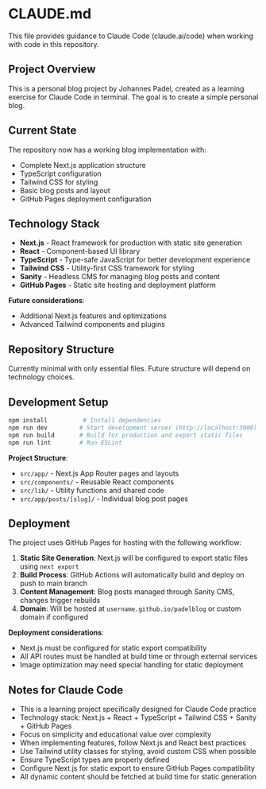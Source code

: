 # CLAUDE.md

This file provides guidance to Claude Code (claude.ai/code) when working with code in this repository.

## Project Overview

This is a personal blog project by Johannes Padel, created as a learning exercise for Claude Code in terminal. The goal is to create a simple personal blog.

## Current State

The repository now has a working blog implementation with:
- Complete Next.js application structure
- TypeScript configuration
- Tailwind CSS for styling
- Basic blog posts and layout
- GitHub Pages deployment configuration

## Technology Stack

- **Next.js** - React framework for production with static site generation
- **React** - Component-based UI library
- **TypeScript** - Type-safe JavaScript for better development experience
- **Tailwind CSS** - Utility-first CSS framework for styling
- **Sanity** - Headless CMS for managing blog posts and content
- **GitHub Pages** - Static site hosting and deployment platform

**Future considerations**:
- Additional Next.js features and optimizations
- Advanced Tailwind components and plugins

## Repository Structure

Currently minimal with only essential files. Future structure will depend on technology choices.

## Development Setup

```bash
npm install          # Install dependencies
npm run dev         # Start development server (http://localhost:3000)
npm run build       # Build for production and export static files
npm run lint        # Run ESLint
```

**Project Structure**:
- `src/app/` - Next.js App Router pages and layouts
- `src/components/` - Reusable React components
- `src/lib/` - Utility functions and shared code
- `src/app/posts/[slug]/` - Individual blog post pages

## Deployment

The project uses GitHub Pages for hosting with the following workflow:

1. **Static Site Generation**: Next.js will be configured to export static files using `next export`
2. **Build Process**: GitHub Actions will automatically build and deploy on push to main branch
3. **Content Management**: Blog posts managed through Sanity CMS, changes trigger rebuilds
4. **Domain**: Will be hosted at `username.github.io/padelblog` or custom domain if configured

**Deployment considerations**:
- Next.js must be configured for static export compatibility
- All API routes must be handled at build time or through external services
- Image optimization may need special handling for static deployment

## Notes for Claude Code

- This is a learning project specifically designed for Claude Code practice
- Technology stack: Next.js + React + TypeScript + Tailwind CSS + Sanity + GitHub Pages
- Focus on simplicity and educational value over complexity
- When implementing features, follow Next.js and React best practices
- Use Tailwind utility classes for styling, avoid custom CSS when possible
- Ensure TypeScript types are properly defined
- Configure Next.js for static export to ensure GitHub Pages compatibility
- All dynamic content should be fetched at build time for static generation